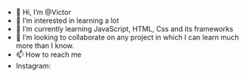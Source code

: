 - 👋 Hi, I’m @Victor
- 👀 I’m interested in learning a lot 
- 🌱 I’m currently learning JavaScript, HTML, Css and its frameworks
- 💞️ I’m looking to collaborate on any project in which I can learn much more than I know.
- 📫 How to reach me
- Instagram: 

<!---
Victor050106/Victor050106 is a ✨ special ✨ repository because its `README.md` (this file) appears on your GitHub profile.
You can click the Preview link to take a look at your changes.
--->
